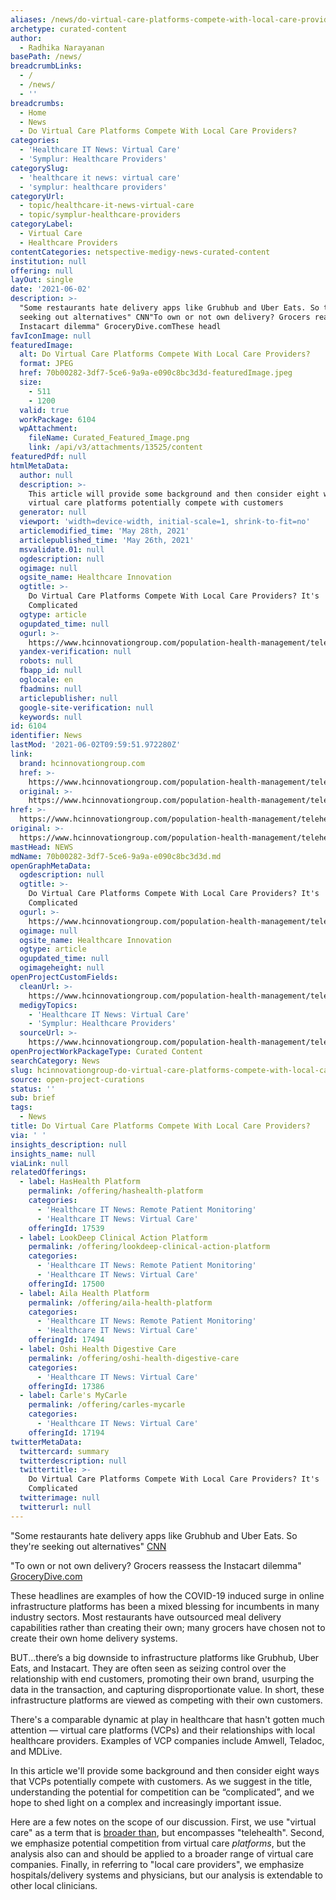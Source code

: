 ```yaml
---
aliases: /news/do-virtual-care-platforms-compete-with-local-care-providers
archetype: curated-content
author:
  - Radhika Narayanan
basePath: /news/
breadcrumbLinks:
  - /
  - /news/
  - ''
breadcrumbs:
  - Home
  - News
  - Do Virtual Care Platforms Compete With Local Care Providers?
categories:
  - 'Healthcare IT News: Virtual Care'
  - 'Symplur: Healthcare Providers'
categorySlug:
  - 'healthcare it news: virtual care'
  - 'symplur: healthcare providers'
categoryUrl:
  - topic/healthcare-it-news-virtual-care
  - topic/symplur-healthcare-providers
categoryLabel:
  - Virtual Care
  - Healthcare Providers
contentCategories: netspective-medigy-news-curated-content
institution: null
offering: null
layOut: single
date: '2021-06-02'
description: >-
  "Some restaurants hate delivery apps like Grubhub and Uber Eats. So they're
  seeking out alternatives" CNN"To own or not own delivery? Grocers reassess the
  Instacart dilemma" GroceryDive.comThese headl
favIconImage: null
featuredImage:
  alt: Do Virtual Care Platforms Compete With Local Care Providers?
  format: JPEG
  href: 70b00282-3df7-5ce6-9a9a-e090c8bc3d3d-featuredImage.jpeg
  size:
    - 511
    - 1200
  valid: true
  workPackage: 6104
  wpAttachment:
    fileName: Curated_Featured_Image.png
    link: /api/v3/attachments/13525/content
featuredPdf: null
htmlMetaData:
  author: null
  description: >-
    This article will provide some background and then consider eight ways that
    virtual care platforms potentially compete with customers
  generator: null
  viewport: 'width=device-width, initial-scale=1, shrink-to-fit=no'
  articlemodified_time: 'May 28th, 2021'
  articlepublished_time: 'May 26th, 2021'
  msvalidate.01: null
  ogdescription: null
  ogimage: null
  ogsite_name: Healthcare Innovation
  ogtitle: >-
    Do Virtual Care Platforms Compete With Local Care Providers? It's
    Complicated
  ogtype: article
  ogupdated_time: null
  ogurl: >-
    https://www.hcinnovationgroup.com/population-health-management/telehealth/article/21224283/do-virtual-care-platforms-compete-with-local-care-providers-its-complicated
  yandex-verification: null
  robots: null
  fbapp_id: null
  oglocale: en
  fbadmins: null
  articlepublisher: null
  google-site-verification: null
  keywords: null
id: 6104
identifier: News
lastMod: '2021-06-02T09:59:51.972280Z'
link:
  brand: hcinnovationgroup.com
  href: >-
    https://www.hcinnovationgroup.com/population-health-management/telehealth/article/21224283/do-virtual-care-platforms-compete-with-local-care-providers-its-complicated
  original: >-
    https://www.hcinnovationgroup.com/population-health-management/telehealth/article/21224283/do-virtual-care-platforms-compete-with-local-care-providers-its-complicated
href: >-
  https://www.hcinnovationgroup.com/population-health-management/telehealth/article/21224283/do-virtual-care-platforms-compete-with-local-care-providers-its-complicated
original: >-
  https://www.hcinnovationgroup.com/population-health-management/telehealth/article/21224283/do-virtual-care-platforms-compete-with-local-care-providers-its-complicated
mastHead: NEWS
mdName: 70b00282-3df7-5ce6-9a9a-e090c8bc3d3d.md
openGraphMetaData:
  ogdescription: null
  ogtitle: >-
    Do Virtual Care Platforms Compete With Local Care Providers? It's
    Complicated
  ogurl: >-
    https://www.hcinnovationgroup.com/population-health-management/telehealth/article/21224283/do-virtual-care-platforms-compete-with-local-care-providers-its-complicated
  ogimage: null
  ogsite_name: Healthcare Innovation
  ogtype: article
  ogupdated_time: null
  ogimageheight: null
openProjectCustomFields:
  cleanUrl: >-
    https://www.hcinnovationgroup.com/population-health-management/telehealth/article/21224283/do-virtual-care-platforms-compete-with-local-care-providers-its-complicated
  medigyTopics:
    - 'Healthcare IT News: Virtual Care'
    - 'Symplur: Healthcare Providers'
  sourceUrl: >-
    https://www.hcinnovationgroup.com/population-health-management/telehealth/article/21224283/do-virtual-care-platforms-compete-with-local-care-providers-its-complicated
openProjectWorkPackageType: Curated Content
searchCategory: News
slug: hcinnovationgroup-do-virtual-care-platforms-compete-with-local-care-providers
source: open-project-curations
status: ''
sub: brief
tags:
  - News
title: Do Virtual Care Platforms Compete With Local Care Providers?
via: ' '
insights_description: null
insights_name: null
viaLink: null
relatedOfferings:
  - label: HasHealth Platform
    permalink: /offering/hashealth-platform
    categories:
      - 'Healthcare IT News: Remote Patient Monitoring'
      - 'Healthcare IT News: Virtual Care'
    offeringId: 17539
  - label: LookDeep Clinical Action Platform
    permalink: /offering/lookdeep-clinical-action-platform
    categories:
      - 'Healthcare IT News: Remote Patient Monitoring'
      - 'Healthcare IT News: Virtual Care'
    offeringId: 17500
  - label: Aila Health Platform
    permalink: /offering/aila-health-platform
    categories:
      - 'Healthcare IT News: Remote Patient Monitoring'
      - 'Healthcare IT News: Virtual Care'
    offeringId: 17494
  - label: Oshi Health Digestive Care
    permalink: /offering/oshi-health-digestive-care
    categories:
      - 'Healthcare IT News: Virtual Care'
    offeringId: 17386
  - label: Carle's MyCarle
    permalink: /offering/carles-mycarle
    categories:
      - 'Healthcare IT News: Virtual Care'
    offeringId: 17194
twitterMetaData:
  twittercard: summary
  twitterdescription: null
  twittertitle: >-
    Do Virtual Care Platforms Compete With Local Care Providers? It's
    Complicated
  twitterimage: null
  twitterurl: null
---
```

<p>"Some restaurants hate delivery apps like Grubhub and Uber Eats. So they're seeking out alternatives" <a href="https://www.cnn.com/2020/11/27/business/restaurant-delivery-alternatives/index.html">CNN</a></p><p>"To own or not own delivery? Grocers reassess the Instacart dilemma" <a href="https://www.grocerydive.com/news/to-own-or-not-to-own-delivery-grocers-reassess-the-instacart-dilemma/587989/">GroceryDive.com</a></p><p>These headlines are examples of how the COVID-19 induced surge in online infrastructure platforms has been a mixed blessing for incumbents in many industry sectors. Most restaurants have outsourced meal delivery capabilities rather than creating their own; many grocers have chosen not to create their own home delivery systems.</p><p>BUT...there’s a big downside to infrastructure platforms like Grubhub, Uber Eats, and Instacart. They are often seen as seizing control over the relationship with end customers, promoting their own brand, usurping the data in the transaction, and capturing disproportionate value. In short, these infrastructure platforms are viewed as competing with their own customers.</p><p>There's a comparable dynamic at play in healthcare that hasn't gotten much attention — virtual care platforms (VCPs) and their relationships with local healthcare providers. Examples of VCP companies include Amwell, Teladoc, and MDLive.</p><p>In this article we'll provide some background and then consider eight ways that VCPs potentially compete with customers. As we suggest in the title, understanding the potential for competition can be “complicated”, and we hope to shed light on a complex and increasingly important issue.</p><p>Here are a few notes on the scope of our discussion. First, we use "virtual care" as a term that is <a href="https://electronichealthreporter.com/the-significant-difference-between-telehealth-virtual-care/">broader than</a>, but encompasses "telehealth". Second, we emphasize potential competition from virtual care <i>platforms</i>, but the analysis also can and should be applied to a broader range of virtual care companies. Finally, in referring to "local care providers", we emphasize hospitals/delivery systems and physicians, but our analysis is extendable to other local clinicians.</p>